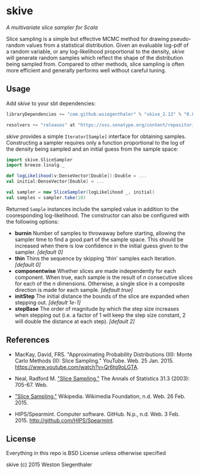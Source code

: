 # skive
*A multivariate slice sampler for Scala*

Slice sampling is a simple but effective MCMC method for drawing pseudo-random values from a statistical distribution.  Given an evaluable log-pdf of a random variable, or any log-likelihood proportional to the density, *skive* will generate random samples which reflect the shape of the distribution being sampled from.  Compared to other methods, slice sampling is often more efficient and generally performs well without careful tuning.


## Usage

Add *skive* to your sbt dependencies:
```scala
libraryDependencies += "com.github.wsiegenthaler" % "skive_2.12" % "0.8.1"

resolvers += "releases" at "https://oss.sonatype.org/content/repositories/releases"
```

*skive* provides a simple ```Iterator[Sample]``` interface for obtaining samples.  Constructing a sampler requires only a function proportional to the log of the density being sampled and an initial guess from the sample space:
```scala
import skive.SliceSampler
import breeze.linalg._

def logLikelihood(v:DenseVector[Double]):Double = ...
val initial:DenseVector[Double] = ...

val sampler = new SliceSampler(logLikelihood _, initial)
val samples = sampler.take(10)
```
Returned ```Sample``` instances include the sampled value in addition to the cooresponding log-likelihood.  The constructor can also be configured with the following options:
* **burnin** Number of samples to throwaway before starting, allowing the sampler time to find a good part of the sample space. This should be increased when there is low confidence in the initial guess given to the sampler. *[default 0]*
* **thin** Thins the sequence by skipping 'thin' samples each iteration. *[default 0]*
* **componentwise** Whether slices are made independently for each component.  When true, each sample is the result of *n* consecutive slices for each of the *n* dimensions. Otherwise, a single slice in a composite direction is made for each sample. *[default true]*
* **initStep** The initial distance the bounds of the slice are expanded when stepping out. *[default 1e-1]*
* **stepBase** The order of magnitude by which the step size increases when stepping out (i.e. a factor of 1 will keep the step size constant, 2 will double the distance at each step). *[default 2]*


## References

* MacKay, David, FRS. "Approximating Probability Distributions (III): Monte Carlo Methods (II): Slice Sampling." YouTube. Web. 25 Jan. 2015. <https://www.youtube.com/watch?v=Qr6tg9oLGTA>.

* Neal, Radford M. ["Slice Sampling."](http://people.ee.duke.edu/~lcarin/slice.pdf) The Annals of Statistics 31.3 (2003): 705-67. Web.

* ["Slice Sampling."](http://en.wikipedia.org/wiki/Slice_sampling) Wikipedia. Wikimedia Foundation, n.d. Web. 26 Feb. 2015.

* HIPS/Spearmint. Computer software. GitHub. N.p., n.d. Web. 3 Feb. 2015. <http://github.com/HIPS/Spearmint>.


## License

Everything in this repo is BSD License unless otherwise specified

skive (c) 2015 Weston Siegenthaler
